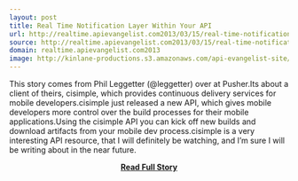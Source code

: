 ```yaml
---
layout: post
title: Real Time Notification Layer Within Your API
url: http://realtime.apievangelist.com2013/03/15/real-time-notification-layer-within-your-api/
source: http://realtime.apievangelist.com2013/03/15/real-time-notification-layer-within-your-api/
domain: realtime.apievangelist.com2013
image: http://kinlane-productions.s3.amazonaws.com/api-evangelist-site/blog/cisimple-plus-pusher.png
---
```


<p>This story comes from Phil Leggetter (@leggetter) over at Pusher.Its about a client of theirs, cisimple, which provides continuous delivery services for mobile developers.cisimple just released a new API, which gives mobile developers more control over the build processes for their mobile applications.Using the cisimple API you can kick off new builds and download artifacts from your mobile dev process.cisimple is a very interesting API resource, that I will definitely be watching, and I’m sure I will be writing about in the near future.</p>
<center><p><a href="http://realtime.apievangelist.com2013/03/15/real-time-notification-layer-within-your-api/" style='padding:25px; font-sze:18px; font-weight: bold;'>Read Full Story</a></p></center>
